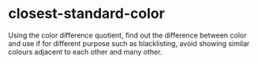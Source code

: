 # closest-standard-color
Using the color difference quotient, find out the difference between color and use if for different purpose such as blacklisting, avoid showing similar colours adjacent to each other and many other.
